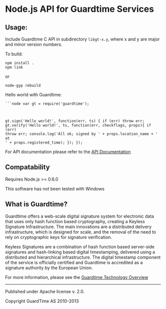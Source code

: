 # Node.js API for Guardtime Services

## Usage:

Include Guardtime C API in subdirectory `libgt-x.y`, where x and y are major and minor version numbers.

To build:

    npm install .
    npm link

or

    node-gyp rebuild

Hello world with Guardtime:

<code>```node
  var gt = require('guardtime');

  gt.sign('Hello world!', function(err, ts) {
    if (err)
      throw err;
    gt.verify('Hello world!', ts, function(err, checkflags, props){
      if (err) 
        throw err;
      console.log('All ok; signed by ' + props.location_name + ' at ' + props.registered_time);
    });
  });
</code>

For API documentation please refer to the [API Documentation](https://github.com/esquire-/node-guardtime/blob/master/node-guardtime-api.markdown)

## Compatability
Requires Node.js >= 0.6.0

This software has not been tested with Windows

## What is Guardtime?

Guardtime offers a web-scale digital signature system for electronic data that uses only hash function based cryptography, creating a Keyless Signature Infrastructure. The main innovations are a distributed delivery infrastructure, which is designed for scale, and the removal of the need to rely on cryptographic keys for signature verification.

Keyless Signatures are a combination of hash function based server-side signatures and hash-linking based digital timestamping, delivered using a distributed and hierarchical infrastructure. The digital timestamp component of the service is officially certified and Guardtime is accredited as a signature authority by the European Union.

For more information, please see the [Guardtime Technology Overview](http://www.guardtime.com/signatures/technology-overview)

---
Published under Apache license v. 2.0.

Copyright GuardTime AS 2010-2013